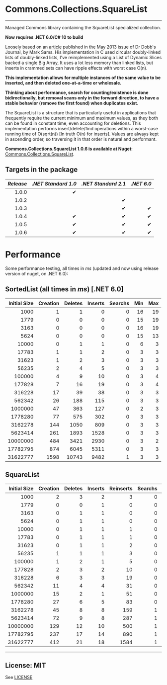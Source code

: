 Commons.Collections.SquareList
==============================

----------

Managed Commons library containing the SquareList specialized collection.

**Now requires .NET 6.0/C# 10 to build**

Loosely based on an [article](http://www.drdobbs.com/database/the-squarelist-data-structure/184405336) published in the May 2013 issue of Dr Dobb's Journal, by Mark Sams.
His implementation in C used circular doubly-linked lists of doubly-linked lists, I've reimplemented using a List of Dynamic Slices backed a single Big Array, It uses a lot less memory than linked lists, but inserts in crammed sets can have ripple effects with worst case O(n).

**This implementation allows for multiple instances of the same value to be inserted, and then deleted one-at-a-time or wholesale.**

**Thinking about performance, search for counting/existence is done bidirectionally, but removal scans only in the forward direction, to have a stable behavior (remove the first found) when duplicates exist.**

The SquareList is a structure that is particularly useful in applications that frequently require the current minimum and maximum values, as they both can be found in constant time, even accounting for deletions.
This implementation performs insert/delete/find operations within a worst-case running time of O(sqrt(n)) [In truth O(n) for inserts]. Values are always kept in ascending order, so traversing it in that order is natural and performant.

__Commons.Collections.SquareList 1.0.6 is available at Nuget:__ [Commons.Collections.SquareList](https://www.nuget.org/packages/Commons.Collections.SquareList/).

Targets in the package
---

|_Release_|_.NET Standard 1.0_|_.NET Standard 2.1_|_.NET 6.0_|
|--------:|------------------:|------------------:|---------:|
|   1.0.0 | ✔ |   |   |
|   1.0.2 |    | ✔ |   |
|   1.0.3 |    | ✔ | ✔ |
|   1.0.4 | ✔ | ✔ | ✔ |
|   1.0.5 | ✔ | ✔ | ✔ |
|   1.0.6 | ✔ | ✔ | ✔ |

Performance
===

Some performance testing, all times in *ms* (updated and now using release version of nuget, on .NET 6.0):

SortedList (all times in *ms*) [.NET 6.0]
---

|Initial Size| Creation |  Deletes | Inserts  |  Searchs |   Min    |   Max    |
|-----------:|---------:|---------:|---------:|---------:|---------:|---------:|
|       1000 |        1 |        1 |        0 |        0 |       16 |       19 |
|       1779 |        0 |        0 |        0 |        0 |       15 |       19 |
|       3163 |        0 |        0 |        0 |        0 |       16 |       19 |
|       5624 |        0 |        0 |        0 |        0 |       15 |       13 |
|      10000 |        0 |        1 |        1 |        0 |        6 |        3 |
|      17783 |        1 |        1 |        2 |        0 |        3 |        3 |
|      31623 |        1 |        2 |        3 |        0 |        3 |        3 |
|      56235 |        2 |        4 |        5 |        0 |        3 |        3 |
|     100000 |        4 |        9 |       10 |        0 |        3 |        4 |
|     177828 |        7 |       16 |       19 |        0 |        3 |        4 |
|     316228 |       17 |       39 |       38 |        0 |        3 |        3 |
|     562342 |       26 |      188 |      115 |        0 |        3 |        3 |
|    1000000 |       47 |      363 |      127 |        0 |        2 |        3 |
|    1778280 |       77 |      575 |      302 |        0 |        3 |        3 |
|    3162278 |      144 |     1050 |      809 |        0 |        3 |        3 |
|    5623414 |      261 |     1893 |     1528 |        0 |        3 |        3 |
|   10000000 |      484 |     3421 |     2930 |        0 |        3 |        2 |
|   17782795 |      874 |     6045 |     5311 |        0 |        3 |        3 |
|   31622777 |     1598 |    10743 |     9482 |        1 |        3 |        3 |


SquareList 
---

|Initial Size| Creation |  Deletes | Inserts  | Reinserts|  Searchs |   Min    |   Max    | CutInHalf| Shrink   |
|-----------:|---------:|---------:|---------:|---------:|---------:|---------:|---------:|---------:|---------:|
|       1000 |        2 |        3 |        2 |        3 |        0 |        0 |        0 |        1 |        1 |
|       1779 |        0 |        0 |        1 |        0 |        0 |        0 |        0 |        0 |        0 |
|       3163 |        0 |        1 |        1 |        0 |        0 |        0 |        0 |        0 |        0 |
|       5624 |        0 |        1 |        1 |        0 |        0 |        0 |        0 |        0 |        0 |
|      10000 |        0 |        1 |        1 |        1 |        0 |        0 |        0 |        0 |        0 |
|      17783 |        0 |        1 |        1 |        1 |        0 |        0 |        0 |        0 |        0 |
|      31623 |        0 |        1 |        1 |        2 |        0 |        0 |        0 |        0 |        0 |
|      56235 |        1 |        1 |        1 |        3 |        0 |        0 |        0 |        0 |        0 |
|     100000 |        1 |        2 |        1 |        5 |        0 |        0 |        0 |        0 |        1 |
|     177828 |        2 |        3 |        2 |       10 |        0 |        0 |        0 |        0 |        1 |
|     316228 |        6 |        3 |        3 |       19 |        0 |        0 |        0 |        0 |        2 |
|     562342 |       11 |        4 |        4 |       31 |        0 |        0 |        0 |        1 |        5 |
|    1000000 |       15 |        2 |        1 |       51 |        0 |        0 |        0 |        0 |        6 |
|    1778280 |       27 |        6 |        5 |       83 |        0 |        0 |        0 |        2 |       10 |
|    3162278 |       45 |        8 |        8 |      159 |        1 |        0 |        0 |        3 |       18 |
|    5623414 |       72 |        9 |        8 |      287 |        1 |        0 |        0 |        4 |       34 |
|   10000000 |      129 |       12 |       10 |      500 |        1 |        0 |        0 |        9 |       60 |
|   17782795 |      237 |       17 |       14 |      890 |        1 |        0 |        0 |       14 |      108 |
|   31622777 |      412 |       21 |       18 |     1584 |        1 |        0 |        0 |       24 |      189 |

----------

License: MIT 
------------
See [LICENSE](LICENSE)

